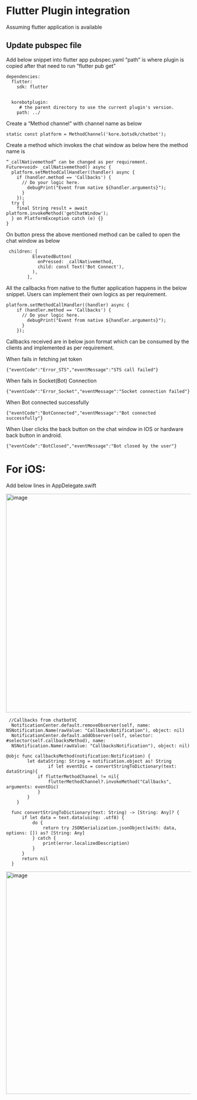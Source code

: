 # Flutter Plugin integration

Assuming flutter application is available

## Update pubspec file 

Add below snippet into flutter app pubspec.yaml “path” is where plugin is copied after that need to run “flutter pub get”
```
dependencies:
  flutter:
    sdk: flutter


  korebotplugin:
     # the parent directory to use the current plugin's version.
    path: ../ 
```
Create a “Method channel” with channel name as below
```
static const platform = MethodChannel('kore.botsdk/chatbot');
```
Create a method which invokes the chat window as below here the method name is
```
“_callNativemethod” can be changed as per requirement.
Future<void> _callNativemethod() async {
  platform.setMethodCallHandler((handler) async {
    if (handler.method == 'Callbacks') {
      // Do your logic here.
        debugPrint("Event from native ${handler.arguments}");
      }
    });
  try {
    final String result = await platform.invokeMethod('getChatWindow');
  } on PlatformException catch (e) {}
}

```
On button press the above mentioned method can be called to open the chat window as below
```
 children: [
          ElevatedButton(
            onPressed: _callNativemethod,
            child: const Text('Bot Connect'),
          ),
        ],
```

All the callbacks from native to the flutter application happens in the below snippet. Users can implement their own logics as per requirement.
```
platform.setMethodCallHandler((handler) async {
    if (handler.method == 'Callbacks') {
      // Do your logic here.
        debugPrint("Event from native ${handler.arguments}");
      }
    });

```
Callbacks received are in below json format which can be consumed by the clients and implemented as per requirement.

When fails in fetching jwt token
```
{"eventCode":"Error_STS","eventMessage":"STS call failed"}

```
When fails in Socket(Bot) Connection
```
{"eventCode":"Error_Socket","eventMessage":"Socket connection failed"}

```
When Bot connected successfully
```
{"eventCode":"BotConnected","eventMessage":"Bot connected successfully"}

```
When User clicks the back button on the chat window in IOS or hardware back button in android.
```
{"eventCode":"BotClosed","eventMessage":"Bot closed by the user"}
```
# For iOS:
Add below lines in AppDelegate.swift

<img width="597" alt="image" src="https://github.com/SudheerJa-Kore/KoreBotflutterplugin/assets/64408292/fb33b51c-1795-48af-933b-cae0bf0bbe69">

``` 
 //Callbacks from chatbotVC
  NotificationCenter.default.removeObserver(self, name: NSNotification.Name(rawValue: "CallbacksNotification"), object: nil)
  NotificationCenter.default.addObserver(self, selector: #selector(self.callbacksMethod), name: 
  NSNotification.Name(rawValue: "CallbacksNotification"), object: nil)
```
```
@objc func callbacksMethod(notification:Notification) {
        let dataString: String = notification.object as! String
                if let eventDic = convertStringToDictionary(text: dataString){
            if flutterMethodChannel != nil{
                flutterMethodChannel?.invokeMethod("Callbacks", arguments: eventDic)
            }
        }
    }
```
```
  func convertStringToDictionary(text: String) -> [String: Any]? {
      if let data = text.data(using: .utf8) {
          do {
              return try JSONSerialization.jsonObject(with: data, options: []) as? [String: Any]
          } catch {
              print(error.localizedDescription)
          }
      }
      return nil
  }
  ```
  <img width="607" alt="image" src="https://github.com/SudheerJa-Kore/KoreBotflutterplugin/assets/64408292/7a6b82c6-c0f3-4d1c-af1f-e7fbedbbb6d4">
